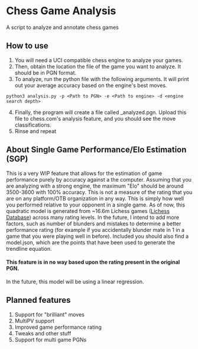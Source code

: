 # Chess Game Analysis
A script to analyze and annotate chess games

## How to use
1. You will need a UCI compatible chess engine to analyze your games.
2. Then, obtain the location the file of the game you want to analyze. It should be in PGN format. 
3. To analyze, run the python file with the following arguments. It will print out your average accuracy based on the engine's best moves.
```
python3 analysis.py -p <Path to PGN> -e <Path to engine> -d <engine search depth>
```
4. Finally, the program will create a file called <game>_analyzed.pgn. Upload this file to chess.com's analysis feature, and you should see the move classifications.
5. Rinse and repeat

## About Single Game Performance/Elo Estimation (SGP)
This is a very WIP feature that allows for the estimation of game performance purely by accuracy against a the computer.
Assuming that you are analyzing with a strong engine, the maximum "Elo" should be around 3500-3600 with 100% accuracy.
This is not a measure of the rating that you are on any platform/OTB organization in any way. This is simply how well you performed relative to your opponent in a single game.
As of now, this quadratic model is generated from ~16.6m Lichess games ([Lichess Database](https://database.lichess.org)) across many rating levels. In the future, I intend to add more factors, such as number of blunders and mistakes to determine a better performance rating (for example if you accidentally blunder mate in 1 in a game that you were playing well in before). Included you should also find a model.json, which are the points that have been used to generate the trendline equation.
#### This feature is in no way based upon the rating present in the original PGN. 

In the future, this model will be using a linear regression.

## Planned features
1. Support for "brilliant" moves
2. MultiPV support
3. Improved game performance rating
4. Tweaks and other stuff
5. Support for multi game PGNs
